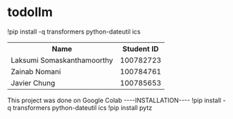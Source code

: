 # todollm

!pip install -q transformers python-dateutil ics


<table>
  <tr>
    <th>Name</th>
    <th>Student ID</th>
  </tr>
  <tr>
    <td>Laksumi Somaskanthamoorthy</td>
    <td>100782723</td>
  </tr>
  
  <tr>
    <td>Zainab Nomani</td>
    <td>100784761</td>
 
  </tr>
  
  <tr>
  <td> Javier Chung </td>
   <td>100785653</td>
  </tr>
   
</table>


This project was done on Google Colab
----INSTALLATION----
!pip install -q transformers python-dateutil ics
!pip install pytz



